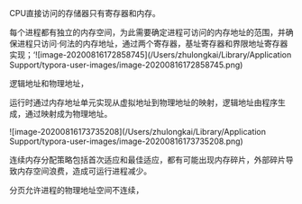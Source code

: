 CPU直接访问的存储器只有寄存器和内存。

每个进程都有独立的内存空间，为此需要确定进程可访问的内存地址的范围，并确保进程只访问·何法的内存地址，通过两个寄存器，基址寄存器和界限地址寄存器实现；‘![image-20200816172858745](/Users/zhulongkai/Library/Application Support/typora-user-images/image-20200816172858745.png)



逻辑地址和物理地址，

运行时通过内存地址单元实现从虚拟地址到物理地址的映射，逻辑地址由程序生成，通过映射成为物理地址。

![image-20200816173735208](/Users/zhulongkai/Library/Application Support/typora-user-images/image-20200816173735208.png)

连续内存分配策略包括首次适应和最佳适应，都有可能出现内存碎片，外部碎片导致内存空间浪费，造成可运行进程减少。

分页允许进程的物理地址空间不连续，